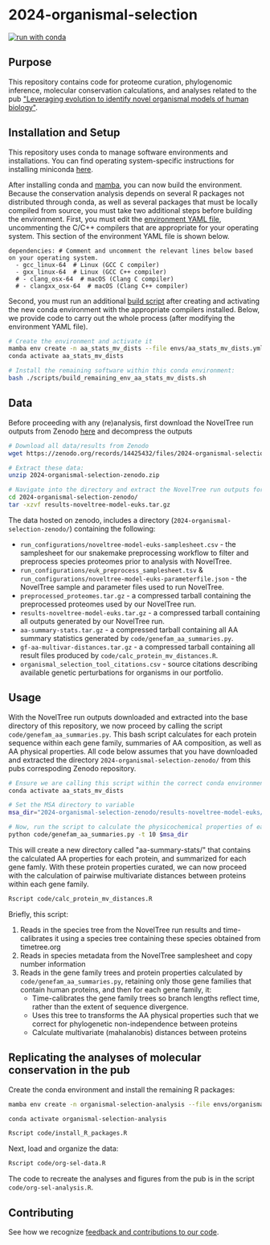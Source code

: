 # 2024-organismal-selection

[![run with conda](http://img.shields.io/badge/run%20with-conda-3EB049?labelColor=000000&logo=anaconda)](https://docs.conda.io/projects/miniconda/en/latest/)

## Purpose

This repository contains code for proteome curation, phylogenomic inference, molecular conservation calculations, and analyses related to the pub ["Leveraging evolution to identify novel organismal models of human biology"](https://research.arcadiascience.com/pub/result-evolutionary-organismal-selection).

## Installation and Setup

This repository uses conda to manage software environments and installations. You can find operating system-specific instructions for installing miniconda [here](https://docs.conda.io/projects/miniconda/en/latest/).

After installing conda and [mamba](https://mamba.readthedocs.io/en/latest/), you can now build the environment. Because the conservation analysis depends on several R packages not distributed through conda, as well as several packages that must be locally compiled from source, you must take two additional steps before building the environment. First, you must edit the [environment YAML file](./envs/aa_stats_mv_dists.yml), uncommenting the C/C++ compilers that are appropriate for your operating system. This section of the environment YAML file is shown below.

```
dependencies: # Comment and uncomment the relevant lines below based on your operating system.
  - gcc_linux-64  # Linux (GCC C compiler)
  - gxx_linux-64  # Linux (GCC C++ compiler)
  # - clang_osx-64  # macOS (Clang C compiler)
  # - clangxx_osx-64  # macOS (Clang C++ compiler)
```

Second, you must run an additional [build script](./code/build_remaining_env_aa_stats_mv_dists.sh) after creating and activating the new conda environment with the appropriate compilers installed. Below, we provide code to carry out the whole process (after modifying the environment YAML file).

```sh
# Create the environment and activate it
mamba env create -n aa_stats_mv_dists --file envs/aa_stats_mv_dists.yml
conda activate aa_stats_mv_dists

# Install the remaining software within this conda environment:
bash ./scripts/build_remaining_env_aa_stats_mv_dists.sh
```

## Data

Before proceeding with any (re)analysis, first download the NovelTree run outputs from Zenodo [here](https://doi.org/10.5281/zenodo.14425432) and decompress the outputs

```sh
# Download all data/results from Zenodo
wget https://zenodo.org/records/14425432/files/2024-organismal-selection-zenodo.zip

# Extract these data:
unzip 2024-organismal-selection-zenodo.zip

# Navigate into the directory and extract the NovelTree run outputs for reanalysis:
cd 2024-organismal-selection-zenodo/
tar -xzvf results-noveltree-model-euks.tar.gz
```

The data hosted on zenodo, includes a directory (`2024-organismal-selection-zenodo/`) containing the following:

- `run_configurations/noveltree-model-euks-samplesheet.csv` - the samplesheet for our snakemake preprocessing workflow to filter and preprocess species proteomes prior to analysis with NovelTree.
- `run_configurations/euk_preprocess_samplesheet.tsv` & `run_configurations/noveltree-model-euks-parameterfile.json` - the NovelTree sample and parameter files used to run NovelTree.
- `preprocessed_proteomes.tar.gz` - a compressed tarball containing the preprocessed proteomes used by our NovelTree run.
- `results-noveltree-model-euks.tar.gz` - a compressed tarball containing all outputs generated by our NovelTree run.
- `aa-summary-stats.tar.gz` - a compressed tarball containing all AA summary statistics generated by `code/genefam_aa_summaries.py`.
- `gf-aa-multivar-distances.tar.gz` - a compressed tarball containing all result files produced by `code/calc_protein_mv_distances.R`.
- `organismal_selection_tool_citations.csv` - source citations describing available genetic perturbations for organisms in our portfolio.

## Usage

With the NovelTree run outputs downloaded and extracted into the base directory of this repository, we now proceed by calling the script `code/genefam_aa_summaries.py`. This bash script calculates for each protein sequence within each gene family, summaries of AA composition, as well as AA physical properties. All code below assumes that you have downloaded and extracted the directory `2024-organismal-selection-zenodo/` from this pubs correspoding Zenodo repository.

```sh
# Ensure we are calling this script within the correct conda environment
conda activate aa_stats_mv_dists

# Set the MSA directory to variable
msa_dir="2024-organismal-selection-zenodo/results-noveltree-model-euks/witch_alignments/original_alignments/"

# Now, run the script to calculate the physicochemical properties of each protein using ProtParam
python code/genefam_aa_summaries.py -t 10 $msa_dir
```

This will create a new directory called "aa-summary-stats/" that contains the calculated AA properties for each protein, and summarized for each gene famly. With these protein properties curated, we can now proceed with the calculation of pairwise multivariate distances between proteins within each gene family.

```sh
Rscript code/calc_protein_mv_distances.R
```

Briefly, this script:

1. Reads in the species tree from the NovelTree run results and time-calibrates it using a species tree containing these species obtained from timetree.org
2. Reads in species metadata from the NovelTree samplesheet and copy number information
3. Reads in the gene family trees and protein properties calculated by `code/genefam_aa_summaries.py`, retaining only those gene families that contain human proteins, and then for each gene family, it:
   - Time-calibrates the gene family trees so branch lengths reflect time, rather than the extent of sequence divergence.
   - Uses this tree to transforms the AA physical properties such that we correct for phylogenetic non-independence between proteins
   - Calculate multivariate (mahalanobis) distances between proteins


## Replicating the analyses of molecular conservation in the pub

Create the conda environment and install the remaining R packages:

```sh
mamba env create -n organismal-selection-analysis --file envs/organismal-selection-analysis.yml

conda activate organismal-selection-analysis

Rscript code/install_R_packages.R
```

Next, load and organize the data:

```sh
Rscript code/org-sel-data.R
```

The code to recreate the analyses and figures from the pub is in the script `code/org-sel-analysis.R`.

## Contributing

See how we recognize [feedback and contributions to our code](https://github.com/Arcadia-Science/arcadia-software-handbook/blob/main/guides-and-standards/guide-credit-for-contributions.md).

